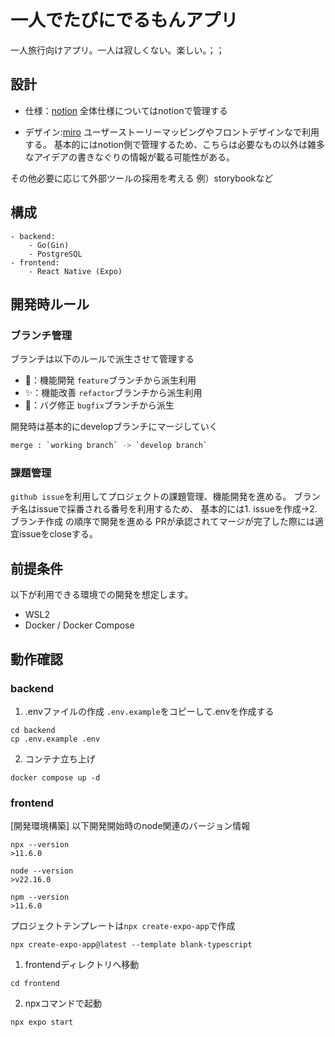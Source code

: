 # 一人でたびにでるもんアプリ
一人旅行向けアプリ。一人は寂しくない。楽しい。；；

## 設計
- 仕様：[notion](https://www.notion.so/266654d0a580809ca109c35db80a1470)
全体仕様についてはnotionで管理する

- デザイン:[miro](https://miro.com/app/board/uXjVJLDgNRw=/)
ユーザーストーリーマッピングやフロントデザインなで利用する。
基本的にはnotion側で管理するため、こちらは必要なもの以外は雑多なアイデアの書きなぐりの情報が載る可能性がある。

その他必要に応じて外部ツールの採用を考える
例）storybookなど

## 構成
```
- backend: 
    - Go(Gin)
    - PostgreSQL
- frontend: 
    - React Native (Expo)
```

## 開発時ルール
### ブランチ管理
ブランチは以下のルールで派生させて管理する
- 🚀：機能開発 `feature`ブランチから派生利用
- ✨：機能改善 `refactor`ブランチから派生利用
- 🐛：バグ修正 `bugfix`ブランチから派生

開発時は基本的にdevelopブランチにマージしていく

```bash 
merge : `working branch` -> `develop branch`
```
### 課題管理
`github issue`を利用してプロジェクトの課題管理、機能開発を進める。
ブランチ名はissueで採番される番号を利用するため、
基本的には1. issueを作成→2. ブランチ作成 の順序で開発を進める
PRが承認されてマージが完了した際には適宜issueをcloseする。

## 前提条件
以下が利用できる環境での開発を想定します。
- WSL2
- Docker / Docker Compose

## 動作確認
### backend
1. .envファイルの作成
`.env.example`をコピーして.envを作成する
```
cd backend
cp .env.example .env
```
2. コンテナ立ち上げ
```
docker compose up -d
```

### frontend
[開発環境構築]
以下開発開始時のnode関連のバージョン情報
```
npx --version
>11.6.0

node --version
>v22.16.0

npm --version
>11.6.0
```

プロジェクトテンプレートは`npx create-expo-app`で作成
```
npx create-expo-app@latest --template blank-typescript
```

1. frontendディレクトリへ移動
```
cd frontend
```
2. npxコマンドで起動
```
npx expo start
```